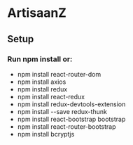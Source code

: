# ArtisaanZ

## Setup

### Run npm install or:

- npm install react-router-dom
- npm install axios
- npm install redux
- npm install react-redux
- npm install redux-devtools-extension
- npm install --save redux-thunk
- npm install react-bootstrap bootstrap
- npm install react-router-bootstrap
- npm install bcryptjs
